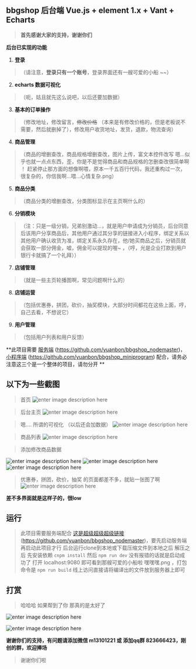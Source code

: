## bbgshop 后台端 Vue.js + element 1.x + Vant + Echarts

> **首先感谢大家的支持，谢谢你们**

**后台已实现的功能**

1. **登录**
> （请注意，**登录只有一个账号**，登录界面还有一艘可爱的小船 ~~）
2. **echarts 数据可视化**
> （呃，姑且就先这么说吧，以后还要加数据）
3. **基本的订单操作**
> （修改地址，修改留言，~~修改价格~~ （本来是有修改价格的，但是老板说不需要，然后就删掉了），修改用户收货地址，发货，退款，物流查询）
4. **商品管理**
> （商品的增删查改，商品规格增删查改，图片上传，富文本控件改写  嗯...似乎也就一点点东西，歪，你是不是觉得商品和商品规格的怎删查改很简单啊 ！ 赶紧停止那方面的想像啊喂，原本一千五百行代码，我还重构过一次，很复杂的，你信我啊...喂...心情复杂.png）
5. **商品分类**
> （商品分类的增删查改，分类图标显示在主页啊什么的）
6. **分销模块**
> （注：只是一级分销，兄弟别激动...，就是用户申请成为分销员，后台同意后该用户分享商品后，其他用户通过其分享的链接进入小程序，绑定关系以其他用户确认收货为准，绑定关系永久存在，他/她买商品之后，分销员就会获取一部分佣金，嘘，佣金可以提现的喔~ ，（哼，光是企业打款到用户银行卡就搞了一个礼拜））
7. **店铺管理**
> （就是一些主页轮播图啊，常见问题啊什么的）
8. **店铺运营**
> （包括优惠券，拼团，砍价，抽奖模块，大部分时间都花在这些上面，哼，自己去看，不想说它）
9. **用户管理**
> （包括用户列表和用户反馈）


**此项目需要 [服务端](https://github.com/yuanbon/bbgshop_nodemaster) (https://github.com/yuanbon/bbgshop_nodemaster)，[小程序端](https://github.com/yuanbon/bbgshop_miniprogram)   (https://github.com/yuanbon/bbgshop_miniprogram) 配合，请务必注意这三个是一个整体的项目，请勿分开 **

## 以下为一些截图




> 首页
![enter image description here](http://resource.bbgshop.com/github/66V%7DGY0LXFLTS%5BJE%5BZOMYZH.png)

> 后台主页
![enter image description here](http://resource.bbgshop.com/github/J1@~UJJI~J0AV%603VSR7UWJG.png)

> 嗯.... 所谓的可视化 （以后还会加数据）
![enter image description here](http://resource.bbgshop.com/github/%28AP2OKCXPW%29JH%5B_I9%5DPOXPX.png)

> 商品列表
![enter image description here](http://resource.bbgshop.com/github/%5DT3C_85%29LR8DK%7B28%25B%25F%5BCW.png)

> 添加修改商品数据

![enter image description here](http://resource.bbgshop.com/github/50%25QMIEU3~HAG%25M2%7BUXQBCD.png)
![enter image description here](http://resource.bbgshop.com/github/DIQA2XKYE%601M7@%29Y6W14UVJ.png)
![enter image description here](http://resource.bbgshop.com/github/A_$FOOG%60S$0@OE%29YV%7B%25$8%25C.png)

> 优惠券，拼团，砍价，抽奖 的页面都差不多，就贴一张图了啊  
![enter image description here](http://resource.bbgshop.com/github/@%253GVF%7DN9%5BW@B$%5DH8L%29OXAP.png)

**差不多界面就是这样子的，很low**

## 运行

> 此项目需要服务端配合 [这是超级超级超级链接](https://github.com/yuanbon/bbgshop_nodemaster)(https://github.com/yuanbon/bbgshop_nodemaster)，要先启动服务端再启动此项目才行
> 后台运行clone到本地或下载压缩文件到本地之后  解压之后  先安装依赖 `cnpm install`  然后  `npm run dev` 没有报错的话就是启动成功了 打开 localhost:9080 即可看到那艘可爱的小船啦 嘿嘿嘿.png ，打包命令是 `npm run build` 线上访问直接请将编译出的文件放到服务器上即可  

## 打赏

> 哈哈哈 如果帮到了你 那真的是太好了

![enter image description here](http://resource.bbgshop.com/github/mm_facetoface_collect_qrcode_1531550221909.png)

![enter image description here](http://resource.bbgshop.com/github/1531550384970.jpg)

**谢谢你们的支持，有问题请添加微信 m13101221 或 添加qq群 823666423，刚创的群，欢迎捧场**

> 谢谢你们啦
